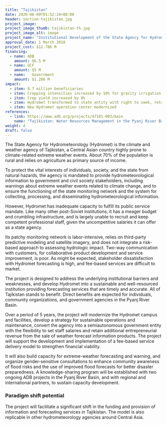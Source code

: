 ```yaml
---
title: "Tajikistan"
date: 2020-06-09T01:52:24+08:00
header: section-tajikistan.jpg
project_image:
project_image_thumb: tajikistan-th.jpg
project_image_alt: image
project_name: "Institutional Development of the State Agency for Hydrometeorology in Tajikistan"
approval_date: 1 March 2018
project_cost: $12.786 M
financing:
  - name: ADB
    amount: $6.5 M
  - name: GCF
    amount: $5 M
  - name: 	Government
    amount: $1.286 M
impact:
  - item: 8.7 million beneficiaries
  - item: Cropping intensities increased by 10% for gravity irrigation and by 50% for pump irrigation 
  - item: Crop yield increased by 8% 
  - item: Hydromet transformed to state entity with right to seek, retain, and use additional commercial income
  - item: New Hydromet operation center modernized
references:
  - link: https://www.adb.org/projects/47181-003/main
    name: "Tajikistan: Water Resources Management in the Pyanj River Basin Project (Additional Finance)"
weight: 4
draft: false
---
```


The State Agency for Hydrometeorology (Hydromet) is the climate and weather agency of Tajikistan, a Central Asian country highly prone to climate-related extreme weather events. About 70% of the population is rural and relies on agriculture as primary source of income.

To protect the vital interests of individuals, society, and the state from natural hazards, the agency is mandated to provide hydrometeorological information to government and civil society stakeholders, including warnings about extreme weather events related to climate change, and to ensure the functioning of the state monitoring network and the system for collecting, processing, and disseminating hydrometeorological information.

However, Hydromet has inadequate capacity to fulfill its public service mandate. Like many other post-Soviet institutions, it has a meager budget and crumbling infrastructure, and is largely unable to recruit and keep competent professional staff, given the uncompetitive salaries it can offer as a state agency.

Its patchy monitoring network is labor-intensive, relies on third-party predictive modeling and satellite imagery, and does not integrate a risk-based approach to assessing hydrologic impact. Two-way communication with customers, for collaborative product development and service improvement, is poor. As might be expected, stakeholder dissatisfaction with Hydromet forecasting is high, and fee-based services are difficult to market.

The project is designed to address the underlying institutional barriers and weaknesses, and develop Hydromet into a sustainable and well-resourced institution providing forecasting services that are timely and accurate. All of Tajikistan stands to benefit. Direct benefits are expected for individuals, community organizations, and government agencies in the Pyanj River Basin.

Over a period of 5 years, the project will modernize the Hydromet campus and facilities, develop a strategy for sustainable operations and maintenance, convert the agency into a semiautonomous government entity with the flexibility to set staff salaries and retain additional entrepreneurial revenue from the sale of weather forecast information products. The project will support the development and implementation of a fee-based service delivery model to strengthen financial viability.

It will also build capacity for extreme-weather forecasting and warning, and organize gender-sensitive consultations to enhance community awareness of flood risks and the use of improved flood forecasts for better disaster preparedness. A knowledge-sharing program will be established with two ongoing ADB projects in the Pyanj River Basin, and with regional and international partners, to sustain capacity development.

### Paradigm shift potential

The project will facilitate a significant shift in the funding and provision of information and forecasting services in Tajikistan. The model is also replicable in other hydrometeorology agencies around Central Asia. 

